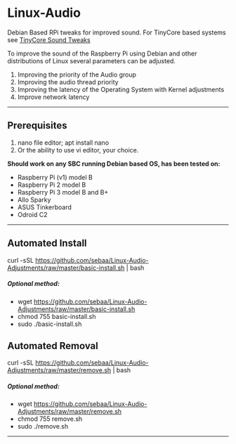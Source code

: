 # Linux-Audio
Debian Based RPi tweaks for improved sound. For TinyCore based systems see [TinyCore Sound Tweaks](https://github.com/dynobot/TinyCore-Sound-Adjustments)
 
 To improve the sound of the Raspberry Pi using Debian and other distributions of Linux several parameters can be adjusted.
 1) Improving the priority of the Audio group
 2) Improving the audio thread priority
 3) Improving the latency of the Operating System with Kernel adjustments
 4) Improve network latency
 ______________________________________________________________________________________________________________________________
 ## Prerequisites 
 1) nano file editor; apt install nano
 2) Or the ability to use vi editor, your choice.
 
**Should work on any SBC running Debian based OS, has been tested on:**

- Raspberry Pi (v1) model B
- Raspberry Pi 2 model B
- Raspberry Pi 3 model B and B+
- Allo Sparky
- ASUS Tinkerboard
- Odroid C2
 ______________________________________________________________________________________________________________________________
 ## Automated Install
 curl -sSL https://github.com/sebaa/Linux-Audio-Adjustments/raw/master/basic-install.sh | bash
 
 ##### Optional method:
 - wget https://github.com/sebaa/Linux-Audio-Adjustments/raw/master/basic-install.sh
 - chmod 755 basic-install.sh
 - sudo ./basic-install.sh
 ## Automated Removal
 curl -sSL https://github.com/sebaa/Linux-Audio-Adjustments/raw/master/remove.sh | bash
 
 ##### Optional method:
 - wget https://github.com/sebaa/Linux-Audio-Adjustments/raw/master/remove.sh
 - chmod 755 remove.sh
 - sudo ./remove.sh
 
 ____________________________________________________________________________________________________________________________



